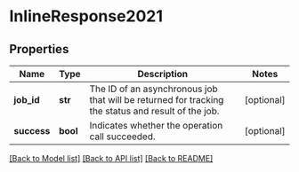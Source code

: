 # InlineResponse2021

## Properties
Name | Type | Description | Notes
------------ | ------------- | ------------- | -------------
**job_id** | **str** | The ID of an asynchronous job that will be returned for tracking the status and result of the job. | [optional] 
**success** | **bool** | Indicates whether the operation call succeeded. | [optional] 

[[Back to Model list]](../README.md#documentation-for-models) [[Back to API list]](../README.md#documentation-for-api-endpoints) [[Back to README]](../README.md)


